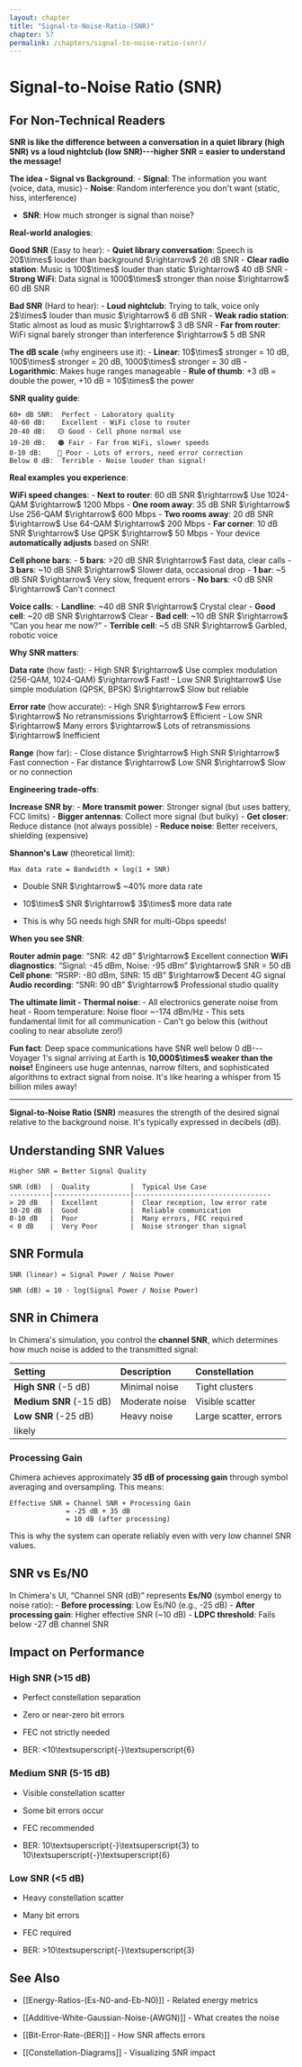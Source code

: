 ```yaml
---
layout: chapter
title: "Signal-to-Noise-Ratio-(SNR)"
chapter: 57
permalink: /chapters/signal-to-noise-ratio-(snr)/
---
```


# Signal-to-Noise Ratio (SNR)

##  For Non-Technical Readers

**SNR is like the difference between a conversation in a quiet
library (high SNR) vs a loud nightclub (low SNR)---higher SNR =
easier to understand the message!**

**The idea - Signal vs Background**: - **Signal**: The
information you want (voice, data, music) - **Noise**: Random
interference you don't want (static, hiss, interference)
- **SNR**: How much stronger is signal than noise?

**Real-world analogies**:

**Good SNR** (Easy to hear): - **Quiet library conversation**:
Speech is 20\$\times\$ louder than background
\$\rightarrow\$ 26 dB SNR - **Clear radio station**:
Music is 100\$\times\$ louder than static
\$\rightarrow\$ 40 dB SNR - **Strong WiFi**: Data
signal is 1000\$\times\$ stronger than noise
\$\rightarrow\$ 60 dB SNR

**Bad SNR** (Hard to hear): - **Loud nightclub**: Trying to
talk, voice only 2\$\times\$ louder than music
\$\rightarrow\$ 6 dB SNR - **Weak radio station**:
Static almost as loud as music \$\rightarrow\$ 3 dB SNR -
**Far from router**: WiFi signal barely stronger than interference
\$\rightarrow\$ 5 dB SNR

**The dB scale** (why engineers use it): - **Linear**:
10\$\times\$ stronger = 10 dB, 100\$\times\$
stronger = 20 dB, 1000\$\times\$ stronger = 30 dB -
**Logarithmic**: Makes huge ranges manageable - **Rule of
thumb**: +3 dB = double the power, +10 dB = 10\$\times\$
the power

**SNR quality guide**:

    60+ dB SNR:  Perfect - Laboratory quality
    40-60 dB:    Excellent - WiFi close to router
    20-40 dB:   🟡 Good - Cell phone normal use
    10-20 dB:   🟠 Fair - Far from WiFi, slower speeds
    0-10 dB:    🔴 Poor - Lots of errors, need error correction
    Below 0 dB:  Terrible - Noise louder than signal!

**Real examples you experience**:

**WiFi speed changes**: - **Next to router**: 60 dB SNR
\$\rightarrow\$ Use 1024-QAM \$\rightarrow\$
1200 Mbps - **One room away**: 35 dB SNR
\$\rightarrow\$ Use 256-QAM \$\rightarrow\$
600 Mbps - **Two rooms away**: 20 dB SNR
\$\rightarrow\$ Use 64-QAM \$\rightarrow\$
200 Mbps - **Far corner**: 10 dB SNR \$\rightarrow\$
Use QPSK \$\rightarrow\$ 50 Mbps - Your device
**automatically adjusts** based on SNR!

**Cell phone bars**: - **5 bars**: \>20 dB SNR
\$\rightarrow\$ Fast data, clear calls - **3 bars**:
~10 dB SNR \$\rightarrow\$ Slower data,
occasional drop - **1 bar**: ~5 dB SNR
\$\rightarrow\$ Very slow, frequent errors - **No
bars**: \<0 dB SNR \$\rightarrow\$
Can't connect

**Voice calls**: - **Landline**: ~40 dB SNR
\$\rightarrow\$ Crystal clear - **Good cell**:
~20 dB SNR \$\rightarrow\$ Clear -
**Bad cell**: ~10 dB SNR
\$\rightarrow\$ “Can you hear me now?” -
**Terrible cell**: ~5 dB SNR
\$\rightarrow\$ Garbled, robotic voice

**Why SNR matters**:

**Data rate** (how fast): - High SNR \$\rightarrow\$
Use complex modulation (256-QAM, 1024-QAM) \$\rightarrow\$
Fast! - Low SNR \$\rightarrow\$ Use simple modulation
(QPSK, BPSK) \$\rightarrow\$ Slow but reliable

**Error rate** (how accurate): - High SNR
\$\rightarrow\$ Few errors \$\rightarrow\$
No retransmissions \$\rightarrow\$ Efficient - Low SNR
\$\rightarrow\$ Many errors \$\rightarrow\$
Lots of retransmissions \$\rightarrow\$ Inefficient

**Range** (how far): - Close distance \$\rightarrow\$
High SNR \$\rightarrow\$ Fast connection - Far distance
\$\rightarrow\$ Low SNR \$\rightarrow\$ Slow
or no connection

**Engineering trade-offs**:

**Increase SNR by**: - **More transmit power**: Stronger
signal (but uses battery, FCC limits) - **Bigger antennas**:
Collect more signal (but bulky) - **Get closer**: Reduce distance
(not always possible) - **Reduce noise**: Better receivers,
shielding (expensive)

**Shannon's Law** (theoretical limit):

    Max data rate = Bandwidth × log(1 + SNR)

- Double SNR \$\rightarrow\$ ~40% more data
  rate

- 10\$\times\$ SNR \$\rightarrow\$
  3\$\times\$ more data rate

- This is why 5G needs high SNR for multi-Gbps speeds!

**When you see SNR**:

**Router admin page**: “SNR: 42 dB” \$\rightarrow\$
Excellent connection **WiFi diagnostics**: “Signal: -45 dBm,
Noise: -95 dBm” \$\rightarrow\$ SNR = 50 dB **Cell
phone**: “RSRP: -80 dBm, SINR: 15 dB” \$\rightarrow\$
Decent 4G signal **Audio recording**: “SNR: 90 dB”
\$\rightarrow\$ Professional studio quality

**The ultimate limit - Thermal noise**: - All electronics generate
noise from heat - Room temperature: Noise floor ~-174
dBm/Hz - This sets fundamental limit for all communication -
Can't go below this (without cooling to near absolute
zero!)

**Fun fact**: Deep space communications have SNR well below 0
dB---Voyager 1's signal arriving at Earth is
**10,000\$\times\$ weaker than the noise!** Engineers
use huge antennas, narrow filters, and sophisticated algorithms to
extract signal from noise. It's like hearing a whisper
from 15 billion miles away!

<div class="center">

------------------------------------------------------------------------

</div>

**Signal-to-Noise Ratio (SNR)** measures the strength of the
desired signal relative to the background noise. It's
typically expressed in decibels (dB).

## Understanding SNR Values

    Higher SNR = Better Signal Quality

    SNR (dB)  |  Quality          |  Typical Use Case
    ----------|-------------------|----------------------------------
    > 20 dB   |  Excellent        |  Clear reception, low error rate
    10-20 dB  |  Good             |  Reliable communication
    0-10 dB   |  Poor             |  Many errors, FEC required
    < 0 dB    |  Very Poor        |  Noise stronger than signal

## SNR Formula

    SNR (linear) = Signal Power / Noise Power

    SNR (dB) = 10 · log(Signal Power / Noise Power)

## SNR in Chimera

In Chimera's simulation, you control the **channel
SNR**, which determines how much noise is added to the transmitted
signal:

| Setting                 | Description    | Constellation         |
|:------------------------|:---------------|:----------------------|
| **High SNR** (-5 dB)    | Minimal noise  | Tight clusters        |
| **Medium SNR** (-15 dB) | Moderate noise | Visible scatter       |
| **Low SNR** (-25 dB)    | Heavy noise    | Large scatter, errors 
                                            likely                 |

### Processing Gain

Chimera achieves approximately **35 dB of processing gain** through
symbol averaging and oversampling. This means:

    Effective SNR = Channel SNR + Processing Gain
                  = -25 dB + 35 dB
                  = 10 dB (after processing)

This is why the system can operate reliably even with very low channel
SNR values.

## SNR vs Es/N0

In Chimera's UI, “Channel SNR (dB)” represents
**Es/N0** (symbol energy to noise ratio): - **Before
processing**: Low Es/N0 (e.g., -25 dB) - **After processing gain**:
Higher effective SNR (~10 dB) - **LDPC threshold**:
Fails below -27 dB channel SNR

## Impact on Performance

### High SNR (\>15 dB)

- Perfect constellation separation

- Zero or near-zero bit errors

- FEC not strictly needed

- BER:
  \<10\textsuperscript{-}\textsuperscript{6}

### Medium SNR (5-15 dB)

- Visible constellation scatter

- Some bit errors occur

- FEC recommended

- BER:
  10\textsuperscript{-}\textsuperscript{3}
  to
  10\textsuperscript{-}\textsuperscript{6}

### Low SNR (\<5 dB)

- Heavy constellation scatter

- Many bit errors

- FEC required

- BER:
  \>10\textsuperscript{-}\textsuperscript{3}

## See Also

- \[\[Energy-Ratios-(Es-N0-and-Eb-N0)\]\] - Related energy metrics

- \[\[Additive-White-Gaussian-Noise-(AWGN)\]\] - What creates the
  noise

- \[\[Bit-Error-Rate-(BER)\]\] - How SNR affects errors

- \[\[Constellation-Diagrams\]\] - Visualizing SNR impact
